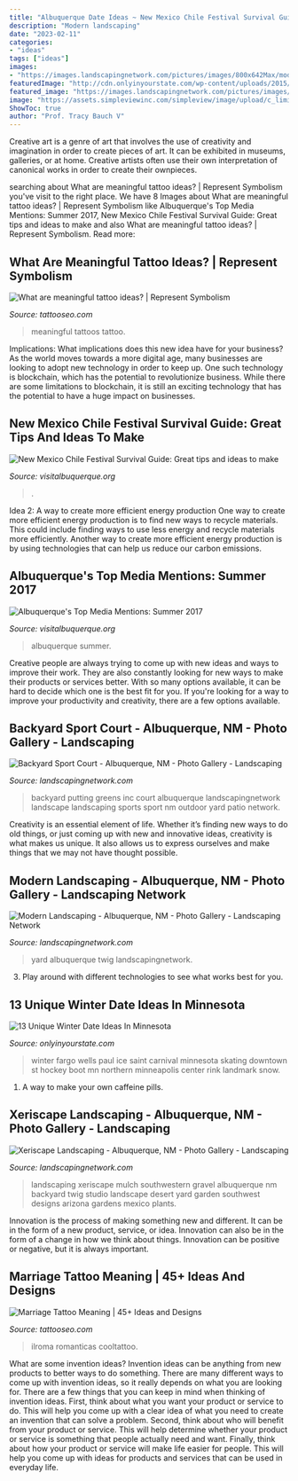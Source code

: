 ```yaml
---
title: "Albuquerque Date Ideas ~ New Mexico Chile Festival Survival Guide: Great Tips And Ideas To Make"
description: "Modern landscaping"
date: "2023-02-11"
categories:
- "ideas"
tags: ["ideas"]
images:
- "https://images.landscapingnetwork.com/pictures/images/800x642Max/modern-landscaping_36/modern-front-yard-landscape-red-twig-studio_8860.jpg"
featuredImage: "http://cdn.onlyinyourstate.com/wp-content/uploads/2015/12/winterskate_boardman__large-slideshow.jpg"
featured_image: "https://images.landscapingnetwork.com/pictures/images/800x642Max/modern-landscaping_36/modern-front-yard-landscape-red-twig-studio_8860.jpg"
image: "https://assets.simpleviewinc.com/simpleview/image/upload/c_limit,h_1200,q_75,w_1200/v1/clients/albuquerque/ChileRoasting_680x500__df812535-a708-4fbf-9ae8-cc96659a975e.jpg"
ShowToc: true
author: "Prof. Tracy Bauch V"
---
```



Creative art is a genre of art that involves the use of creativity and imagination in order to create pieces of art. It can be exhibited in museums, galleries, or at home. Creative artists often use their own interpretation of canonical works in order to create their ownpieces.

	

		
searching about What are meaningful tattoo ideas? | Represent Symbolism you've visit to the right place. We have 8 Images about What are meaningful tattoo ideas? | Represent Symbolism like Albuquerque&#039;s Top Media Mentions: Summer 2017, New Mexico Chile Festival Survival Guide: Great tips and ideas to make and also What are meaningful tattoo ideas? | Represent Symbolism. Read more:
		
    
## What Are Meaningful Tattoo Ideas? | Represent Symbolism

<img loading=lazy src="https://www.tattooseo.com/wp-content/uploads/2017/09/meaningful-tattoos-25.jpg" onerror="this.onerror=null;this.src='https://tse3.mm.bing.net/th?id=OIP.WnvUM1sq_GmzI3dyCYphUwHaHa&amp;pid=15.1';" alt="What are meaningful tattoo ideas? | Represent Symbolism">

_Source: tattooseo.com_

>meaningful tattoos tattoo. 

	

Implications: What implications does this new idea have for your business?
As the world moves towards a more digital age, many businesses are looking to adopt new technology in order to keep up. One such technology is blockchain, which has the potential to revolutionize business. While there are some limitations to blockchain, it is still an exciting technology that has the potential to have a huge impact on businesses.

    
## New Mexico Chile Festival Survival Guide: Great Tips And Ideas To Make

<img loading=lazy src="https://assets.simpleviewinc.com/simpleview/image/upload/c_limit,h_1200,q_75,w_1200/v1/clients/albuquerque/ChileRoasting_680x500__df812535-a708-4fbf-9ae8-cc96659a975e.jpg" onerror="this.onerror=null;this.src='https://tse2.mm.bing.net/th?id=OIP.ABvc2RNnf767qTJQ4EmfMQHaFc&amp;pid=15.1';" alt="New Mexico Chile Festival Survival Guide: Great tips and ideas to make">

_Source: visitalbuquerque.org_

>. 

	

Idea 2: A way to create more efficient energy production
One way to create more efficient energy production is to find new ways to recycle materials. This could include finding ways to use less energy and recycle materials more efficiently. Another way to create more efficient energy production is by using technologies that can help us reduce our carbon emissions.

    
## Albuquerque&#039;s Top Media Mentions: Summer 2017

<img loading=lazy src="https://assets.simpleviewinc.com/simpleview/image/upload/c_limit,h_1200,q_75,w_1200/v1/clients/albuquerque/JS_CentralAve1_239575ba-cc84-4c6d-8ae6-ee074e44f6fb.jpg" onerror="this.onerror=null;this.src='https://tse3.mm.bing.net/th?id=OIP.G1LAHvg_x2v1_TTSjbOaWwHaFb&amp;pid=15.1';" alt="Albuquerque&#039;s Top Media Mentions: Summer 2017">

_Source: visitalbuquerque.org_

>albuquerque summer. 

	

Creative people are always trying to come up with new ideas and ways to improve their work. They are also constantly looking for new ways to make their products or services better. With so many options available, it can be hard to decide which one is the best fit for you. If you're looking for a way to improve your productivity and creativity, there are a few options available.

    
## Backyard Sport Court - Albuquerque, NM - Photo Gallery - Landscaping

<img loading=lazy src="https://images.landscapingnetwork.com/pictures/images/800x642Max/backyard-sport-court_100/backyard-putting-green-waterquest-inc_8463.JPG" onerror="this.onerror=null;this.src='https://tse3.mm.bing.net/th?id=OIP.jIr1vKsoRepU80DVg_I9OgHaFj&amp;pid=15.1';" alt="Backyard Sport Court - Albuquerque, NM - Photo Gallery - Landscaping">

_Source: landscapingnetwork.com_

>backyard putting greens inc court albuquerque landscapingnetwork landscape landscaping sports sport nm outdoor yard patio network. 

	

Creativity is an essential element of life. Whether it’s finding new ways to do old things, or just coming up with new and innovative ideas, creativity is what makes us unique. It also allows us to express ourselves and make things that we may not have thought possible.

    
## Modern Landscaping - Albuquerque, NM - Photo Gallery - Landscaping Network

<img loading=lazy src="https://images.landscapingnetwork.com/pictures/images/800x642Max/modern-landscaping_36/modern-front-yard-landscape-red-twig-studio_8860.jpg" onerror="this.onerror=null;this.src='https://tse3.mm.bing.net/th?id=OIP.XFpgkcaK7gHKMJjBSO9gfgHaFj&amp;pid=15.1';" alt="Modern Landscaping - Albuquerque, NM - Photo Gallery - Landscaping Network">

_Source: landscapingnetwork.com_

>yard albuquerque twig landscapingnetwork. 

	

3. Play around with different technologies to see what works best for you. 

    
## 13 Unique Winter Date Ideas In Minnesota

<img loading=lazy src="http://cdn.onlyinyourstate.com/wp-content/uploads/2015/12/winterskate_boardman__large-slideshow.jpg" onerror="this.onerror=null;this.src='https://tse2.mm.bing.net/th?id=OIP._O1KpmBXtypaB4vqoe6XzgHaEK&amp;pid=15.1';" alt="13 Unique Winter Date Ideas In Minnesota">

_Source: onlyinyourstate.com_

>winter fargo wells paul ice saint carnival minnesota skating downtown st hockey boot mn northern minneapolis center rink landmark snow. 

	

1. A way to make your own caffeine pills.

    
## Xeriscape Landscaping - Albuquerque, NM - Photo Gallery - Landscaping

<img loading=lazy src="https://images.landscapingnetwork.com/pictures/images/800x642Max/xeriscape-landscaping_107/gravel-mulch-xeriscape-red-twig-studio_9033.jpg" onerror="this.onerror=null;this.src='https://tse3.mm.bing.net/th?id=OIP.tN37tsVNbyy7QhuyKO9foQHaFj&amp;pid=15.1';" alt="Xeriscape Landscaping - Albuquerque, NM - Photo Gallery - Landscaping">

_Source: landscapingnetwork.com_

>landscaping xeriscape mulch southwestern gravel albuquerque nm backyard twig studio landscape desert yard garden southwest designs arizona gardens mexico plants. 

	

Innovation is the process of making something new and different. It can be in the form of a new product, service, or idea. Innovation can also be in the form of a change in how we think about things. Innovation can be positive or negative, but it is always important.

    
## Marriage Tattoo Meaning | 45+ Ideas And Designs

<img loading=lazy src="https://www.tattooseo.com/wp-content/uploads/2016/10/Marriage-Tattoos-18.jpg" onerror="this.onerror=null;this.src='https://tse1.mm.bing.net/th?id=OIP.XuTa6sEcPsu4D_o-Y4sxGgHaFj&amp;pid=15.1';" alt="Marriage Tattoo Meaning | 45+ Ideas and Designs">

_Source: tattooseo.com_

>ilroma romanticas cooltattoo. 

	

What are some invention ideas?
Invention ideas can be anything from new products to better ways to do something. There are many different ways to come up with invention ideas, so it really depends on what you are looking for. There are a few things that you can keep in mind when thinking of invention ideas. 
First, think about what you want your product or service to do. This will help you come up with a clear idea of what you need to create an invention that can solve a problem. Second, think about who will benefit from your product or service. This will help determine whether your product or service is something that people actually need and want. Finally, think about how your product or service will make life easier for people. This will help you come up with ideas for products and services that can be used in everyday life.


